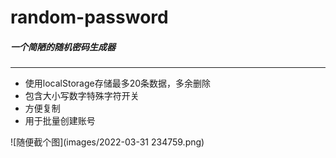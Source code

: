 # random-password
##### 一个简陋的随机密码生成器
---

- 使用localStorage存储最多20条数据，多余删除
- 包含大小写数字特殊字符开关
- 方便复制
- 用于批量创建账号

![随便截个图](images/2022-03-31 234759.png)
